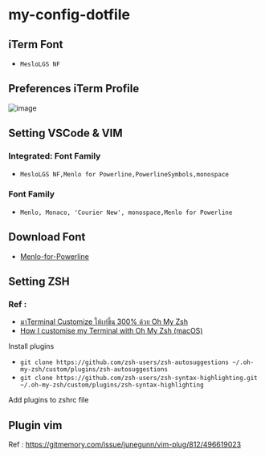 # my-config-dotfile

## iTerm Font
  - `MesloLGS NF`

## Preferences iTerm Profile
![image](https://user-images.githubusercontent.com/32597649/124212505-439d9c00-db19-11eb-83f0-0969b054a284.png)

  
## Setting VSCode & VIM

  ### Integrated: Font Family
  - `MesloLGS NF,Menlo for Powerline,PowerlineSymbols,monospace`

  ### Font Family
  - `Menlo, Monaco, 'Courier New', monospace,Menlo for Powerline`
  
## Download Font
  - [Menlo-for-Powerline](https://github.com/powerline/fonts)

## Setting ZSH
### Ref : 
- [มาTerminal Customize ให้เท่ขึ้น 300% ด้วย Oh My Zsh](https://blog.nextzy.me/%E0%B8%A1%E0%B8%B2%E0%B8%9B%E0%B8%A3%E0%B8%B1%E0%B8%9A%E0%B9%81%E0%B8%95%E0%B9%88%E0%B8%87terminal-%E0%B8%84%E0%B8%B8%E0%B8%93%E0%B9%80%E0%B8%97%E0%B9%88%E0%B8%82%E0%B8%B6%E0%B9%89%E0%B8%99-300-%E0%B8%94%E0%B9%89%E0%B8%A7%E0%B8%A2-oh-my-zsh-983143704641)
- [How I customise my Terminal with Oh My Zsh (macOS)](https://dev.to/hannahgooding/how-i-customise-my-terminal-with-oh-my-zsh-macos-427i)

Install plugins
  - `git clone https://github.com/zsh-users/zsh-autosuggestions ~/.oh-my-zsh/custom/plugins/zsh-autosuggestions`
  - `git clone https://github.com/zsh-users/zsh-syntax-highlighting.git ~/.oh-my-zsh/custom/plugins/zsh-syntax-highlighting`</br>

Add plugins to zshrc file

## Plugin vim
Ref : https://gitmemory.com/issue/junegunn/vim-plug/812/496619023
